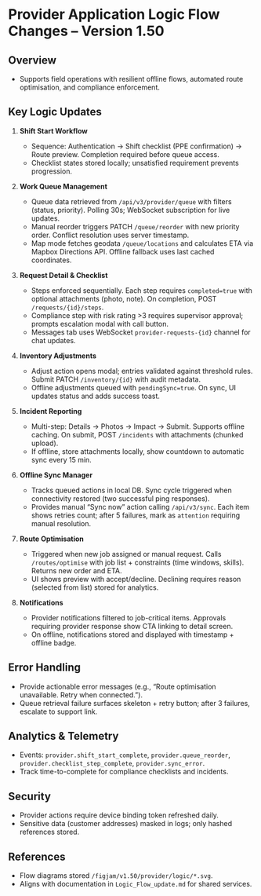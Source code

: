# Provider Application Logic Flow Changes – Version 1.50

## Overview
- Supports field operations with resilient offline flows, automated route optimisation, and compliance enforcement.

## Key Logic Updates
1. **Shift Start Workflow**
   - Sequence: Authentication → Shift checklist (PPE confirmation) → Route preview. Completion required before queue access.
   - Checklist states stored locally; unsatisfied requirement prevents progression.

2. **Work Queue Management**
   - Queue data retrieved from `/api/v3/provider/queue` with filters (status, priority). Polling 30s; WebSocket subscription for live updates.
   - Manual reorder triggers PATCH `/queue/reorder` with new priority order. Conflict resolution uses server timestamp.
   - Map mode fetches geodata `/queue/locations` and calculates ETA via Mapbox Directions API. Offline fallback uses last cached coordinates.

3. **Request Detail & Checklist**
   - Steps enforced sequentially. Each step requires `completed=true` with optional attachments (photo, note). On completion, POST `/requests/{id}/steps`.
   - Compliance step with risk rating >3 requires supervisor approval; prompts escalation modal with call button.
   - Messages tab uses WebSocket `provider-requests-{id}` channel for chat updates.

4. **Inventory Adjustments**
   - Adjust action opens modal; entries validated against threshold rules. Submit PATCH `/inventory/{id}` with audit metadata.
   - Offline adjustments queued with `pendingSync=true`. On sync, UI updates status and adds success toast.

5. **Incident Reporting**
   - Multi-step: Details → Photos → Impact → Submit. Supports offline caching. On submit, POST `/incidents` with attachments (chunked upload).
   - If offline, store attachments locally, show countdown to automatic sync every 15 min.

6. **Offline Sync Manager**
   - Tracks queued actions in local DB. Sync cycle triggered when connectivity restored (two successful ping responses).
   - Provides manual “Sync now” action calling `/api/v3/sync`. Each item shows retries count; after 5 failures, mark as `attention` requiring manual resolution.

7. **Route Optimisation**
   - Triggered when new job assigned or manual request. Calls `/routes/optimise` with job list + constraints (time windows, skills). Returns new order and ETA.
   - UI shows preview with accept/decline. Declining requires reason (selected from list) stored for analytics.

8. **Notifications**
   - Provider notifications filtered to job-critical items. Approvals requiring provider response show CTA linking to detail screen.
   - On offline, notifications stored and displayed with timestamp + offline badge.

## Error Handling
- Provide actionable error messages (e.g., “Route optimisation unavailable. Retry when connected.”).
- Queue retrieval failure surfaces skeleton + retry button; after 3 failures, escalate to support link.

## Analytics & Telemetry
- Events: `provider.shift_start_complete`, `provider.queue_reorder`, `provider.checklist_step_complete`, `provider.sync_error`.
- Track time-to-complete for compliance checklists and incidents.

## Security
- Provider actions require device binding token refreshed daily.
- Sensitive data (customer addresses) masked in logs; only hashed references stored.

## References
- Flow diagrams stored `/figjam/v1.50/provider/logic/*.svg`.
- Aligns with documentation in `Logic_Flow_update.md` for shared services.
